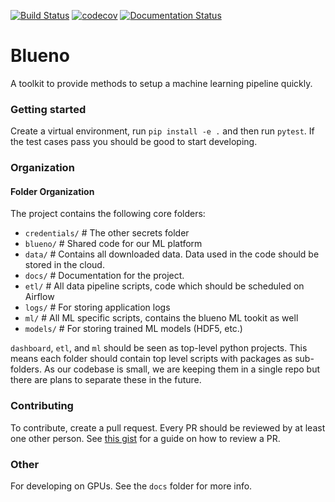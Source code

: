[![Build Status](https://travis-ci.com/elvoai/elvo-analysis.svg?branch=master)](https://travis-ci.com/elvoai/elvo-analysis)
[![codecov](https://codecov.io/gh/elvoai/elvo-analysis/branch/master/graph/badge.svg)](https://codecov.io/gh/elvoai/elvo-analysis)
[![Documentation Status](https://readthedocs.org/projects/elvo-analysis/badge/?version=latest)](https://elvo-analysis.readthedocs.io/en/latest/?badge=latest)

# Blueno

A toolkit to provide methods to setup a machine learning pipeline quickly.

### Getting started
Create a virtual environment, run `pip install -e .`
and then run `pytest`. If the test cases pass you should be good to
start developing.

### Organization

#### Folder Organization

The project contains the following core folders:

- `credentials/` # The other secrets folder
- `blueno/` # Shared code for our ML platform
- `data/` # Contains all downloaded data. Data used in the code should be stored in the cloud.
- `docs/` # Documentation for the project.
- `etl/` # All data pipeline scripts, code which should be scheduled on Airflow
- `logs/` # For storing application logs
- `ml/` # All ML specific scripts, contains the blueno ML tookit as well
- `models/` # For storing trained ML models (HDF5, etc.)

`dashboard`, `etl`, and `ml` should be seen as top-level python
projects.
This means each folder should contain top level scripts with
packages as sub-folders.
As our codebase is small, we are keeping them in a single repo but there
are plans to separate these in the future.


### Contributing
To contribute, create a pull request. Every PR should
 be reviewed by at least one other person. See
[this gist](https://gist.github.com/kashifrazzaqui/44b868a59e99c2da7b14)
for a guide on how to review a PR.

### Other

For developing on GPUs. See the `docs` folder for more info.
